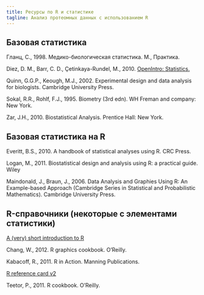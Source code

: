 ```yaml
---
title: Ресурсы по R и статистике
tagline: Анализ протеомных данных с использованием R
---
```


## Базовая статистика

Гланц, С., 1998. Медико-биологическая статистика. М., Практика.

Diez, D. M., Barr, C. D., Çetinkaya-Rundel, M., 2010. [OpenIntro: Statistics.](http://www.openintro.org/stat/down/)

Quinn, G.G.P., Keough, M.J., 2002. Experimental design and data analysis for biologists. Cambridge University Press.

Sokal, R.R., Rohlf, F.J., 1995. Biometry (3rd edn). WH Freman and company: New York.

Zar, J.H., 2010. Biostatistical Analysis. Prentice Hall: New York.

## Базовая статистика на R

Everitt, B.S., 2010. A handbook of statistical analyses using R. CRC Press.

Logan, M., 2011. Biostatistical design and analysis using R: a practical guide. Wiley

Maindonald, J., Braun, J., 2006. Data Analysis and Graphies Using R: An Example-based Approach (Cambridge Series in Statistical and Probabilistic Mathematics). Cambridge University Press.

## R-справочники (некоторые с элементами статистики)

[A (very) short introduction to R](http://cran.r-project.org/doc/contrib/Torfs+Brauer-Short-R-Intro.pdf)

Chang, W., 2012. R graphics cookbook. O’Reilly.

Kabacoff, R., 2011. R in Action. Manning Publications.

[R reference card v2](http://cran.r-project.org/doc/contrib/Baggott-refcard-v2.pdf)

Teetor, P., 2011. R cookbook. O’Reilly.
